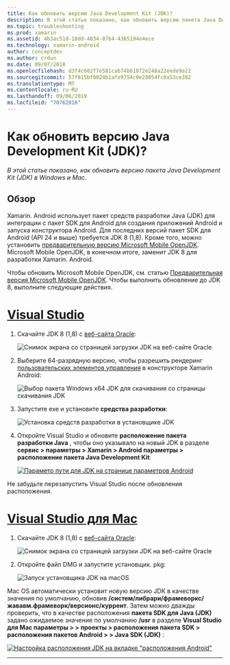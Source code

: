 ```yaml
---
title: Как обновить версию Java Development Kit (JDK)?
description: В этой статье показано, как обновить версию пакета Java Development Kit (JDK) в Windows и Mac.
ms.topic: troubleshooting
ms.prod: xamarin
ms.assetid: 4b3ac51d-18dd-4034-87b4-4365194e4ece
ms.technology: xamarin-android
author: conceptdev
ms.author: crdun
ms.date: 09/07/2018
ms.openlocfilehash: d3f4c602f7e581cab74b61072e248a22eede9a22
ms.sourcegitcommit: 57f815bf0024b1afe9754c0e28054fc0a53ce302
ms.translationtype: MT
ms.contentlocale: ru-RU
ms.lasthandoff: 09/06/2019
ms.locfileid: "70762016"
---
```

# <a name="how-do-i-update-the-java-development-kit-jdk-version"></a>Как обновить версию Java Development Kit (JDK)?

_В этой статье показано, как обновить версию пакета Java Development Kit (JDK) в Windows и Mac._

## <a name="overview"></a>Обзор

Xamarin. Android использует пакет средств разработки Java (JDK) для интеграции с пакет SDK для Android для создания приложений Android и запуска конструктора Android. Для последних версий пакет SDK для Android (API 24 и выше) требуется JDK 8 (1,8). Кроме того, можно установить [предварительную версию Microsoft Mobile OpenJDK](~/android/get-started/installation/openjdk.md). Microsoft Mobile OpenJDK, в конечном итоге, заменит JDK 8 для разработки Xamarin. Android.

Чтобы обновить Microsoft Mobile OpenJDK, см. статью [Предварительная версия Microsoft Mobile OpenJDK](~/android/get-started/installation/openjdk.md). Чтобы выполнить обновление до JDK 8, выполните следующие действия.

# <a name="visual-studiotabwindows"></a>[Visual Studio](#tab/windows)

1. Скачайте JDK 8 (1,8) с [веб-сайта Oracle](https://www.oracle.com/technetwork/java/javase/downloads/index.html):

    ![Снимок экрана со страницей загрузки JDK на веб-сайте Oracle](update-jdk-images/image1.png)

2. Выберите 64-разрядную версию, чтобы разрешить рендеринг [пользовательских элементов управления](https://github.com/xamarin/release-notes-archive/blob/master/release-notes/vs/xamarin.vs_4/xamarin.vs_4.2/index.md#androiddesignercustomcontrols) в конструкторе Xamarin Android:

    ![Выбор пакета Windows x64 JDK для скачивания со страницы скачивания JDK](update-jdk-images/image2.png)

3. Запустите exe и установите **средства разработки**:

    ![Установка средств разработки в установщике JDK](update-jdk-images/image3.png)

4. Откройте Visual Studio и обновите **расположение пакета разработки Java** , чтобы оно указывало на новый JDK в разделе **сервис > параметры > Xamarin > Android параметры > расположение пакета Java Development Kit**:

    [![Параметр пути для JDK на странице параметров Android](update-jdk-images/image4-sml.png)](update-jdk-images/image4.png#lightbox)

Не забудьте перезапустить Visual Studio после обновления расположения.

# <a name="visual-studio-for-mactabmacos"></a>[Visual Studio для Mac](#tab/macos)

1. Скачайте JDK 8 (1,8) с [веб-сайта Oracle](https://www.oracle.com/technetwork/java/javase/downloads/index.html):

    ![Снимок экрана со страницей загрузки JDK на веб-сайте Oracle](update-jdk-images/image1.png)

2. Откройте файл DMG и запустите установщик. pkg:

    ![Запуск установщика JDK на macOS](update-jdk-images/image5.png)

Mac OS автоматически установит новую версию JDK в качестве значения по умолчанию, обновив **/систем/либрари/фрамеворкс/жававм.фрамеворк/версионс/куррент**. Затем можно дважды проверить, что в качестве расположения **пакета SDK для Java (JDK)** задано ожидаемое значение по умолчанию **/usr** в разделе **Visual Studio для Mac параметры > > проекты > расположения пакета SDK > расположения пакетов Android > > Java SDK (JDK)** :

[![Настройка расположения JDK на вкладке "расположения Android"](update-jdk-images/image6-sml.png)](update-jdk-images/image6.png#lightbox)

-----
